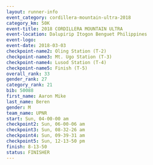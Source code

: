 ```yaml
---
layout: runner-info 
event_category: cordillera-mountain-ultra-2018 
category_km: 50K 
event-title: 2018 CORDILLERA MOUNTAIN ULTRA 
event-location: Dalupirip Itogon Benguet Philippines 
event-logo: 
event-date: 2018-03-03 
checkpoint-name2: Oling Station (T-2) 
checkpoint-name3: Mt. Ugo Station (T-3) 
checkpoint-name4: Lusod Station (T-4) 
checkpoint-name5: Finish (T-5) 
overall_rank: 33
gender_rank: 27
category_rank: 21
bib: 50088
first_name: Aaron Mike
last_name: Beren
gender: M
team_name: UPNR
start: Sun, 04-00-00 am
checkpoint2: Sun, 06-00-06 am
checkpoint3: Sun, 08-32-26 am
checkpoint4: Sun, 09-39-31 am
checkpoint5: Sun, 12-13-50 pm
finish: 8-13-50
status: FINISHER
---
```

